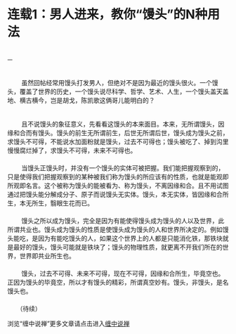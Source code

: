 连载1：男人进来，教你“馒头”的N种用法
====

			

                                                                                                                                    　　 一  
　　  
　　    虽然回帖经常用馒头打发男人，但绝对不是因为最近的馒头很火。一个馒头，覆盖了世界的历史，一个馒头说尽科学、哲学、艺术、人生，一个馒头盖天盖地、横古横今，岂是胡戈，陈凯歌这俩哥儿能明白的？




　　  
　　     且不说馒头的象征意义，先看看这馒头的本来面目。本来，无所谓馒头，因缘和合而有馒头。馒头的前生无所谓前生，后世无所谓后世，馒头成为馒头之前，求馒头不可得，不能说水加面粉就是馒头，过去不可得也；馒头被吃了、掉到沟里慢慢腐烂掉了，求馒头不可得，未来不可得也。  
　　  
　　     当馒头正馒头时，并没有一个馒头的实体可被把握。我们能把握观察到的，只是使得我们把握观察到的某种被我们称为馒头的所应该有的性质，也就是能观即所观即名言。这个被称为馒头的能被看为、称为馒头，不离因缘和合。且不用试图通过把馒头能分解成分子、原子而说馒头无实体。馒头，本无实体，皆因缘和合所生，本无所生，翳眼生花而已。  
　　  
　　     馒头之所以成为馒头，完全是因为有能使得馒头成为馒头的人以及世界，此所谓共业也。馒头成为馒头的性质是使馒头成为馒头的人和世界所决定的。例如馒头能吃，是因为有能吃馒头的人，如果这个世界上的人都是只能消化铁，那铁块就是最好的馒头，馒头可能就是铁块了；馒头的物理性质，就更离不开我们所在的世界，世界即共业所生也。  
　　  
　　     馒头，过去不可得、未来不可得，现在不可得，因缘和合所生，毕竟空也。正因为馒头的毕竟空，所以才有馒头的精彩，所谓真空妙有。馒头，非馒头，是名馒头也。  
　　  
　　（待续）  






















浏览“缠中说禅”更多文章请点击进入[缠中说禅](http://blog.sina.com.cn/m/chzhshch)
